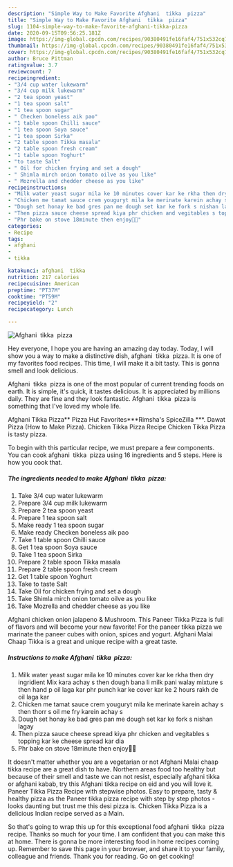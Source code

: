 ```yaml
---
description: "Simple Way to Make Favorite Afghani  tikka  pizza"
title: "Simple Way to Make Favorite Afghani  tikka  pizza"
slug: 1104-simple-way-to-make-favorite-afghani-tikka-pizza
date: 2020-09-15T09:56:25.181Z
image: https://img-global.cpcdn.com/recipes/90380491fe16faf4/751x532cq70/afghani-tikka-pizza-recipe-main-photo.jpg
thumbnail: https://img-global.cpcdn.com/recipes/90380491fe16faf4/751x532cq70/afghani-tikka-pizza-recipe-main-photo.jpg
cover: https://img-global.cpcdn.com/recipes/90380491fe16faf4/751x532cq70/afghani-tikka-pizza-recipe-main-photo.jpg
author: Bruce Pittman
ratingvalue: 3.7
reviewcount: 7
recipeingredient:
- "3/4 cup water lukewarm"
- "3/4 cup milk lukewarm"
- "2 tea spoon yeast"
- "1 tea spoon salt"
- "1 tea spoon sugar"
- " Checken boneless aik pao"
- "1 table spoon Chilli sauce"
- "1 tea spoon Soya sauce"
- "1 tea spoon Sirka"
- "2 table spoon Tikka masala"
- "2 table spoon fresh cream"
- "1 table spoon Yoghurt"
- "to taste Salt"
- " Oil for chicken frying and set a dough"
- " Shimla mirch onion tomato oilve as you like"
- " Mozrella and chedder cheese as you like"
recipeinstructions:
- "Milk water yeast sugar mila ke 10 minutes cover kar ke rkha then dry ingridient Mix kara achay s then dough bana li milk pani walay mixture s then hand p oil laga kar phr punch kar ke cover kar ke 2 hours rakh de oil laga kar"
- "Chicken me tamat sauce crem youguryt mila ke merinate karein achay s then thorr s oil me fry karein achay s"
- "Dough set honay ke bad gres pan me dough set kar ke fork s nishan lagay"
- "Then pizza sauce cheese spread kiya phr chicken and vegitables s topping kar ke cheese spread kar dia"
- "Phr bake on stove 18minute then enjoy🤩🥰"
categories:
- Recipe
tags:
- afghani
- 
- tikka

katakunci: afghani  tikka 
nutrition: 217 calories
recipecuisine: American
preptime: "PT37M"
cooktime: "PT59M"
recipeyield: "2"
recipecategory: Lunch

---
```



![Afghani  tikka  pizza](https://img-global.cpcdn.com/recipes/90380491fe16faf4/751x532cq70/afghani-tikka-pizza-recipe-main-photo.jpg)

Hey everyone, I hope you are having an amazing day today. Today, I will show you a way to make a distinctive dish, afghani  tikka  pizza. It is one of my favorites food recipes. This time, I will make it a bit tasty. This is gonna smell and look delicious.

Afghani  tikka  pizza is one of the most popular of current trending foods on earth. It is simple, it's quick, it tastes delicious. It is appreciated by millions daily. They are fine and they look fantastic. Afghani  tikka  pizza is something that I've loved my whole life.

Afghani Tikka Pizza** Pizza Hut Favorites***Rimsha&#39;s SpiceZilla ***. Dawat Pizza (How to Make Pizza). Chicken Tikka Pizza Recipe Chicken Tikka Pizza is tasty pizza.


To begin with this particular recipe, we must prepare a few components. You can cook afghani  tikka  pizza using 16 ingredients and 5 steps. Here is how you cook that.

<!--inarticleads1-->

##### The ingredients needed to make Afghani  tikka  pizza:

1. Take 3/4 cup water lukewarm
1. Prepare 3/4 cup milk lukewarm
1. Prepare 2 tea spoon yeast
1. Prepare 1 tea spoon salt
1. Make ready 1 tea spoon sugar
1. Make ready  Checken boneless aik pao
1. Take 1 table spoon Chilli sauce
1. Get 1 tea spoon Soya sauce
1. Take 1 tea spoon Sirka
1. Prepare 2 table spoon Tikka masala
1. Prepare 2 table spoon fresh cream
1. Get 1 table spoon Yoghurt
1. Take to taste Salt
1. Take  Oil for chicken frying and set a dough
1. Take  Shimla mirch onion tomato oilve as you like
1. Take  Mozrella and chedder cheese as you like


Afghani chicken onion jalapeno &amp; Mushroom. This Paneer Tikka Pizza is full of flavors and will become your new favorite! For the paneer tikka pizza we marinate the paneer cubes with onion, spices and yogurt. Afghani Malai Chaap Tikka is a great and unique recipe with a great taste. 

<!--inarticleads2-->

##### Instructions to make Afghani  tikka  pizza:

1. Milk water yeast sugar mila ke 10 minutes cover kar ke rkha then dry ingridient Mix kara achay s then dough bana li milk pani walay mixture s then hand p oil laga kar phr punch kar ke cover kar ke 2 hours rakh de oil laga kar
1. Chicken me tamat sauce crem youguryt mila ke merinate karein achay s then thorr s oil me fry karein achay s
1. Dough set honay ke bad gres pan me dough set kar ke fork s nishan lagay
1. Then pizza sauce cheese spread kiya phr chicken and vegitables s topping kar ke cheese spread kar dia
1. Phr bake on stove 18minute then enjoy🤩🥰


It doesn&#39;t matter whether you are a vegetarian or not Afghani Malai chaap tikka recipe are a great dish to have. Northern areas food too healthy but because of their smell and taste we can not resist, especially afghani tikka or afghani kabab, try this Afghani tikka recipe on eid and you will love it. Paneer Tikka Pizza Recipe with stepwise photos. Easy to prepare, tasty &amp; healthy pizza as the Paneer tikka pizza recipe with step by step photos - looks daunting but trust me this desi pizza is. Chicken Tikka Pizza is a delicious Indian recipe served as a Main. 

So that's going to wrap this up for this exceptional food afghani  tikka  pizza recipe. Thanks so much for your time. I am confident that you can make this at home. There is gonna be more interesting food in home recipes coming up. Remember to save this page in your browser, and share it to your family, colleague and friends. Thank you for reading. Go on get cooking!
